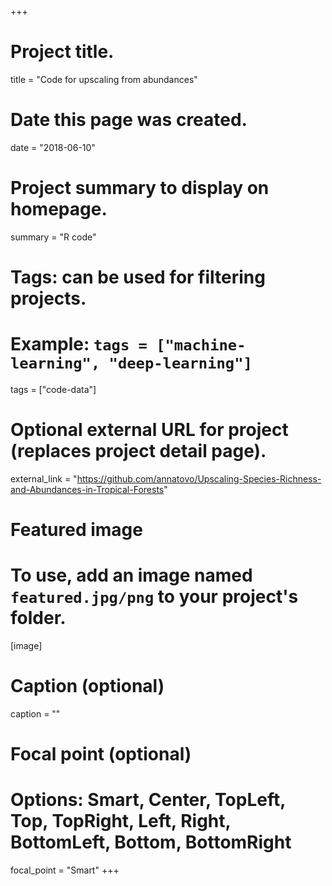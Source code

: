 +++
# Project title.
title = "Code for upscaling from abundances"

# Date this page was created.
date = "2018-06-10"

# Project summary to display on homepage.
summary = "R code"

# Tags: can be used for filtering projects.
# Example: `tags = ["machine-learning", "deep-learning"]`
tags = ["code-data"]

# Optional external URL for project (replaces project detail page).
external_link = "https://github.com/annatovo/Upscaling-Species-Richness-and-Abundances-in-Tropical-Forests"

# Featured image
# To use, add an image named `featured.jpg/png` to your project's folder.
[image]
  # Caption (optional)
  caption = ""

  # Focal point (optional)
  # Options: Smart, Center, TopLeft, Top, TopRight, Left, Right, BottomLeft, Bottom, BottomRight
  focal_point = "Smart"
+++
